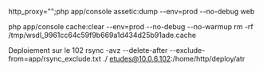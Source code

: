 http_proxy="";php app/console assetic:dump --env=prod --no-debug web

php app/console cache:clear --env=prod --no-debug --no-warmup
rm -rf /tmp/wsdl_9961cc64c59f9b669a1d434d25b91ade.cache



Deploiement sur le 102
rsync -avz --delete-after --exclude-from=app/rsync_exclude.txt ./ etudes@10.0.6.102:/home/http/deploy/atr

